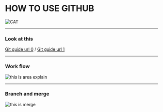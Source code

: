 # HOW TO USE GITHUB
![CAT](https://s-media-cache-ak0.pinimg.com/736x/dc/ef/3a/dcef3abedf0e0761203aaeb85886a6f3.jpg)
___

### Look at this
[Git guide url 0](http://rogerdudler.github.io/git-guide/index.ja.html) /
[Git guide url 1](http://blog.sixapart.jp/2014-03/mttips-02-what-is-git.html)
___

### Work flow
![this is area explain](http://rogerdudler.github.io/git-guide/img/trees.png)  
___

### Branch and merge
![this is merge](http://rogerdudler.github.io/git-guide/img/branches.png)
